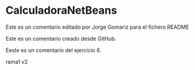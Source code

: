 # CalculadoraNetBeans

Este es un comentario editado por Jorge Gomariz para el fichero README

Este es un comentario creado desde GitHub.

Eeste es un comentario del ejercicio 6.

rama1 v2
